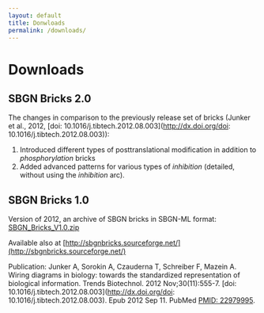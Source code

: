 ```yaml
---
layout: default
title: Donwloads
permalink: /downloads/
---
```


# Downloads

## SBGN Bricks 2.0

The changes in comparison to the previously release set of bricks (Junker et al., 2012, [doi: 10.1016/j.tibtech.2012.08.003](http://dx.doi.org/doi: 10.1016/j.tibtech.2012.08.003)):

1. Introduced different types of posttranslational modification in addition to _phosphorylation_ bricks  
1. Added advanced patterns for various types of _inhibition_ (detailed, without using the _inhibition_ arc).

## SBGN Bricks 1.0

Version of 2012, an archive of SBGN bricks in SBGN-ML format: [SBGN_Bricks_V1.0.zip](https://github.com/sbgnbricks/sbgnbricks.github.io/raw/master/downloads/SBGN_Bricks_V1.0.zip)

Available also at [http://sbgnbricks.sourceforge.net/](http://sbgnbricks.sourceforge.net/)

Publication: Junker A, Sorokin A, Czauderna T, Schreiber F, Mazein A. Wiring diagrams in biology: towards the standardized representation of biological information. Trends Biotechnol. 2012 Nov;30(11):555-7. [doi: 10.1016/j.tibtech.2012.08.003](http://dx.doi.org/doi: 10.1016/j.tibtech.2012.08.003). Epub 2012 Sep 11. PubMed [PMID: 22979995](https://www.ncbi.nlm.nih.gov/pubmed/22979995).

